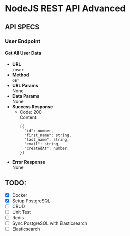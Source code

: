 # NodeJS REST API Advanced

## API SPECS


### User Endpoint
#### Get All User Data
* **URL** <br>
  `/user`
* **Method** <br>
  `GET`
* **URL Params** <br>
  None
* **Data Params** <br>
  None
* **Success Response** <br>
  * Code: 200 <br>
    Content:
    ```
    [{
      "id": number,
      "first_name": string,
      "last_name": string,
      "email": string,
      "createdAt": number,
    }]
    ```
* **Error Response** <br>
  None

## TODO:
- [x] Docker
- [x] Setup PostgreSQL
- [ ] CRUD
- [ ] Unit Test
- [ ] Redis
- [ ] Sync PostgreSQL with Elasticsearch
- [ ] Elasticsearch
